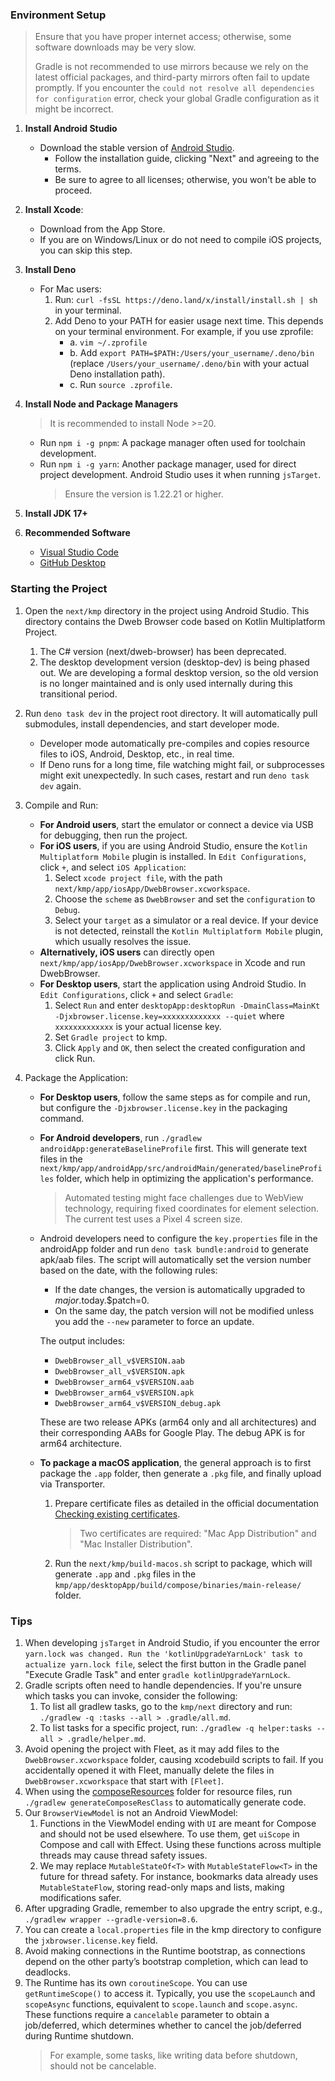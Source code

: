 ### Environment Setup

> Ensure that you have proper internet access; otherwise, some software downloads may be very slow.
>
> Gradle is not recommended to use mirrors because we rely on the latest official packages, and third-party mirrors often fail to update promptly. If you encounter the `could not resolve all dependencies for configuration` error, check your global Gradle configuration as it might be incorrect.

1. **Install Android Studio**

   - Download the stable version of [Android Studio](https://developer.android.com/studio/).
     - Follow the installation guide, clicking "Next" and agreeing to the terms.
     - Be sure to agree to all licenses; otherwise, you won't be able to proceed.

2. **Install Xcode**:

   - Download from the App Store.
   - If you are on Windows/Linux or do not need to compile iOS projects, you can skip this step.

3. **Install Deno**

   - For Mac users:
     1. Run: `curl -fsSL https://deno.land/x/install/install.sh | sh` in your terminal.
     2. Add Deno to your PATH for easier usage next time. This depends on your terminal environment. For example, if you use zprofile:
        - a. `vim ~/.zprofile`
        - b. Add `export PATH=$PATH:/Users/your_username/.deno/bin` (replace `/Users/your_username/.deno/bin` with your actual Deno installation path).
        - c. Run `source .zprofile`.

4. **Install Node and Package Managers**

   > It is recommended to install Node >=20.

   - Run `npm i -g pnpm`: A package manager often used for toolchain development.
   - Run `npm i -g yarn`: Another package manager, used for direct project development. Android Studio uses it when running `jsTarget`.
     > Ensure the version is 1.22.21 or higher.

5. **Install JDK 17+**

6. **Recommended Software**
   - [Visual Studio Code](https://code.visualstudio.com/download)
   - [GitHub Desktop](https://desktop.github.com/)

### Starting the Project

1. Open the `next/kmp` directory in the project using Android Studio. This directory contains the Dweb Browser code based on Kotlin Multiplatform Project.
   1. The C# version (next/dweb-browser) has been deprecated.
   1. The desktop development version (desktop-dev) is being phased out. We are developing a formal desktop version, so the old version is no longer maintained and is only used internally during this transitional period.

2. Run `deno task dev` in the project root directory. It will automatically pull submodules, install dependencies, and start developer mode.
   - Developer mode automatically pre-compiles and copies resource files to iOS, Android, Desktop, etc., in real time.
   - If Deno runs for a long time, file watching might fail, or subprocesses might exit unexpectedly. In such cases, restart and run `deno task dev` again.

3. Compile and Run:

   - **For Android users**, start the emulator or connect a device via USB for debugging, then run the project.
   - **For iOS users**, if you are using Android Studio, ensure the `Kotlin Multiplatform Mobile` plugin is installed. In `Edit Configurations`, click `+`, and select `iOS Application`:
     1. Select `xcode project file`, with the path `next/kmp/app/iosApp/DwebBrowser.xcworkspace`.
     1. Choose the `scheme` as `DwebBrowser` and set the `configuration` to `Debug`.
     1. Select your `target` as a simulator or a real device. If your device is not detected, reinstall the `Kotlin Multiplatform Mobile` plugin, which usually resolves the issue.
   - **Alternatively, iOS users** can directly open `next/kmp/app/iosApp/DwebBrowser.xcworkspace` in Xcode and run DwebBrowser.
   - **For Desktop users**, start the application using Android Studio. In `Edit Configurations`, click `+` and select `Gradle`:
     1. Select `Run` and enter `desktopApp:desktopRun -DmainClass=MainKt -Djxbrowser.license.key=xxxxxxxxxxxxx --quiet` where `xxxxxxxxxxxxx` is your actual license key.
     1. Set `Gradle project` to kmp.
     1. Click `Apply` and `OK`, then select the created configuration and click Run.

4. Package the Application:

   - **For Desktop users**, follow the same steps as for compile and run, but configure the `-Djxbrowser.license.key` in the packaging command.
   - **For Android developers**, run `./gradlew androidApp:generateBaselineProfile` first. This will generate text files in the `next/kmp/app/androidApp/src/androidMain/generated/baselineProfiles` folder, which help in optimizing the application's performance.
     > Automated testing might face challenges due to WebView technology, requiring fixed coordinates for element selection. The current test uses a Pixel 4 screen size.
   - Android developers need to configure the `key.properties` file in the androidApp folder and run `deno task bundle:android` to generate apk/aab files. The script will automatically set the version number based on the date, with the following rules:
     - If the date changes, the version is automatically upgraded to $major.$today.$patch=0.
     - On the same day, the patch version will not be modified unless you add the `--new` parameter to force an update.

     The output includes:

     - `DwebBrowser_all_v$VERSION.aab`
     - `DwebBrowser_all_v$VERSION.apk`
     - `DwebBrowser_arm64_v$VERSION.aab`
     - `DwebBrowser_arm64_v$VERSION.apk`
     - `DwebBrowser_arm64_v$VERSION_debug.apk`

     These are two release APKs (arm64 only and all architectures) and their corresponding AABs for Google Play. The debug APK is for arm64 architecture.

   - **To package a macOS application**, the general approach is to first package the `.app` folder, then generate a `.pkg` file, and finally upload via Transporter.
     1. Prepare certificate files as detailed in the official documentation [Checking existing certificates](https://github.com/JetBrains/compose-multiplatform/blob/fc90219ad63799fc4cd08ceb57b428948a223b21/tutorials/Signing_and_notarization_on_macOS/README.md#checking-existing-certificates).
        > Two certificates are required: "Mac App Distribution" and "Mac Installer Distribution".
     1. Run the `next/kmp/build-macos.sh` script to package, which will generate `.app` and `.pkg` files in the `kmp/app/desktopApp/build/compose/binaries/main-release/` folder.

### Tips

1. When developing `jsTarget` in Android Studio, if you encounter the error `yarn.lock was changed. Run the 'kotlinUpgradeYarnLock' task to actualize yarn.lock file`, select the first button in the Gradle panel "Execute Gradle Task" and enter `gradle kotlinUpgradeYarnLock`.
2. Gradle scripts often need to handle dependencies. If you're unsure which tasks you can invoke, consider the following:
   1. To list all gradlew tasks, go to the `kmp/next` directory and run: `./gradlew -q :tasks --all > .gradle/all.md`.
   1. To list tasks for a specific project, run: `./gradlew -q helper:tasks --all > .gradle/helper.md`.
3. Avoid opening the project with Fleet, as it may add files to the `DwebBrowser.xcworkspace` folder, causing xcodebuild scripts to fail. If you accidentally opened it with Fleet, manually delete the files in `DwebBrowser.xcworkspace` that start with `[Fleet]`.
4. When using the [composeResources](https://www.jetbrains.com/help/kotlin-multiplatform-dev/compose-images-resources.html#resource-usage) folder for resource files, run `./gradlew generateComposeResClass` to automatically generate code.
5. Our `BrowserViewModel` is not an Android ViewModel:
   1. Functions in the ViewModel ending with `UI` are meant for Compose and should not be used elsewhere. To use them, get `uiScope` in Compose and call with Effect. Using these functions across multiple threads may cause thread safety issues.
   1. We may replace `MutableStateOf<T>` with `MutableStateFlow<T>` in the future for thread safety. For instance, bookmarks data already uses `MutableStateFlow`, storing read-only maps and lists, making modifications safer.
6. After upgrading Gradle, remember to also upgrade the entry script, e.g., `./gradlew wrapper --gradle-version=8.6`.
7. You can create a `local.properties` file in the kmp directory to configure the `jxbrowser.license.key` field.
8. Avoid making connections in the Runtime bootstrap, as connections depend on the other party’s bootstrap completion, which can lead to deadlocks.
9. The Runtime has its own `coroutineScope`. You can use `getRuntimeScope()` to access it. Typically, you use the `scopeLaunch` and `scopeAsync` functions, equivalent to `scope.launch` and `scope.async`. These functions require a `cancelable` parameter to obtain a job/deferred, which determines whether to cancel the job/deferred during Runtime shutdown.
   > For example, some tasks, like writing data before shutdown, should not be cancelable.